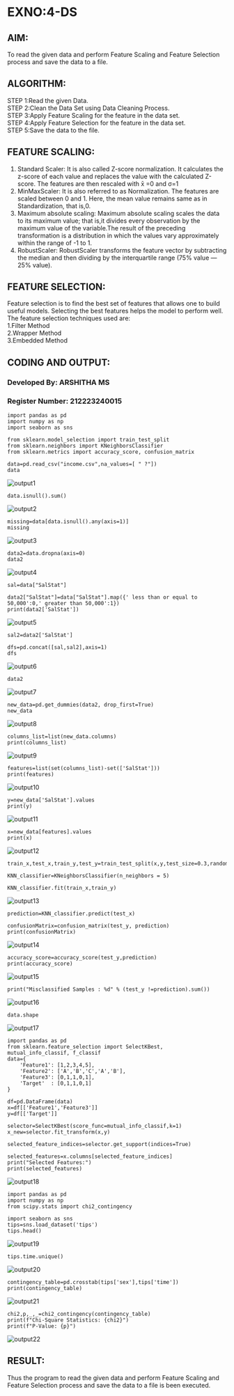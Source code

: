 # EXNO:4-DS
## AIM:
To read the given data and perform Feature Scaling and Feature Selection process and save the
data to a file.

## ALGORITHM:
STEP 1:Read the given Data.<br>
STEP 2:Clean the Data Set using Data Cleaning Process.<br>
STEP 3:Apply Feature Scaling for the feature in the data set.<br>
STEP 4:Apply Feature Selection for the feature in the data set.<br>
STEP 5:Save the data to the file.

## FEATURE SCALING:
1. Standard Scaler: It is also called Z-score normalization. It calculates the z-score of each value and replaces the value with the calculated Z-score. The features are then rescaled with x̄ =0 and σ=1
2. MinMaxScaler: It is also referred to as Normalization. The features are scaled between 0 and 1. Here, the mean value remains same as in Standardization, that is,0.
3. Maximum absolute scaling: Maximum absolute scaling scales the data to its maximum value; that is,it divides every observation by the maximum value of the variable.The result of the preceding transformation is a distribution in which the values vary approximately within the range of -1 to 1.
4. RobustScaler: RobustScaler transforms the feature vector by subtracting the median and then dividing by the interquartile range (75% value — 25% value).

## FEATURE SELECTION:
Feature selection is to find the best set of features that allows one to build useful models. Selecting the best features helps the model to perform well.
The feature selection techniques used are:<br>
1.Filter Method<br>
2.Wrapper Method<br>
3.Embedded Method<br>

## CODING AND OUTPUT:
<h3>Developed By: ARSHITHA MS</h3>
<h3>Register Number: 212223240015</h3>

```
import pandas as pd
import numpy as np
import seaborn as sns

from sklearn.model_selection import train_test_split
from sklearn.neighbors import KNeighborsClassifier
from sklearn.metrics import accuracy_score, confusion_matrix

data=pd.read_csv("income.csv",na_values=[ " ?"])
data
```

![output1](/o1.png)

```
data.isnull().sum()
```

![output2](/o2.png)

```
missing=data[data.isnull().any(axis=1)]
missing
```

![output3](/o3.png)

```
data2=data.dropna(axis=0)
data2
```

![output4](/o4.png)

```
sal=data["SalStat"]

data2["SalStat"]=data["SalStat"].map({' less than or equal to 50,000':0,' greater than 50,000':1})
print(data2['SalStat'])
```

![output5](/o5.png)

```
sal2=data2['SalStat']

dfs=pd.concat([sal,sal2],axis=1)
dfs
```

![output6](/o6.png)

```
data2
```

![output7](/o7.png)

```
new_data=pd.get_dummies(data2, drop_first=True)
new_data
```

![output8](/o8.png)

```
columns_list=list(new_data.columns)
print(columns_list)
```

![output9](/o9.png)

```
features=list(set(columns_list)-set(['SalStat']))
print(features)
```

![output10](/o10.png)

```
y=new_data['SalStat'].values
print(y)
```

![output11](/o11.png)

```
x=new_data[features].values
print(x)
```

![output12](/o12.png)

```
train_x,test_x,train_y,test_y=train_test_split(x,y,test_size=0.3,random_state=0)

KNN_classifier=KNeighborsClassifier(n_neighbors = 5)

KNN_classifier.fit(train_x,train_y)
```

![output13](/o13.png)

```
prediction=KNN_classifier.predict(test_x)

confusionMatrix=confusion_matrix(test_y, prediction)
print(confusionMatrix)
```

![output14](/o14.png)

```
accuracy_score=accuracy_score(test_y,prediction)
print(accuracy_score)
```

![output15](/o15.png)

```
print("Misclassified Samples : %d" % (test_y !=prediction).sum())
```

![output16](/o16.png)

```
data.shape
```

![output17](/o17.png)

```
import pandas as pd
from sklearn.feature_selection import SelectKBest, mutual_info_classif, f_classif
data={
    'Feature1': [1,2,3,4,5],
    'Feature2': ['A','B','C','A','B'],
    'Feature3': [0,1,1,0,1],
    'Target'  : [0,1,1,0,1]
}

df=pd.DataFrame(data)
x=df[['Feature1','Feature3']]
y=df[['Target']]

selector=SelectKBest(score_func=mutual_info_classif,k=1)
x_new=selector.fit_transform(x,y)

selected_feature_indices=selector.get_support(indices=True)

selected_features=x.columns[selected_feature_indices]
print("Selected Features:")
print(selected_features)
```

![output18](/o18.png)

```
import pandas as pd
import numpy as np
from scipy.stats import chi2_contingency

import seaborn as sns
tips=sns.load_dataset('tips')
tips.head()
```

![output19](/o19.png)

```
tips.time.unique()
```

![output20](/o20.png)

```
contingency_table=pd.crosstab(tips['sex'],tips['time'])
print(contingency_table)
```

![output21](/o21.png)

```
chi2,p,_,_=chi2_contingency(contingency_table)
print(f"Chi-Square Statistics: {chi2}")
print(f"P-Value: {p}")
```

![output22](/o22.png)

## RESULT:
Thus the program to read the given data and perform Feature Scaling and Feature Selection process and save the data to a file is been executed.
